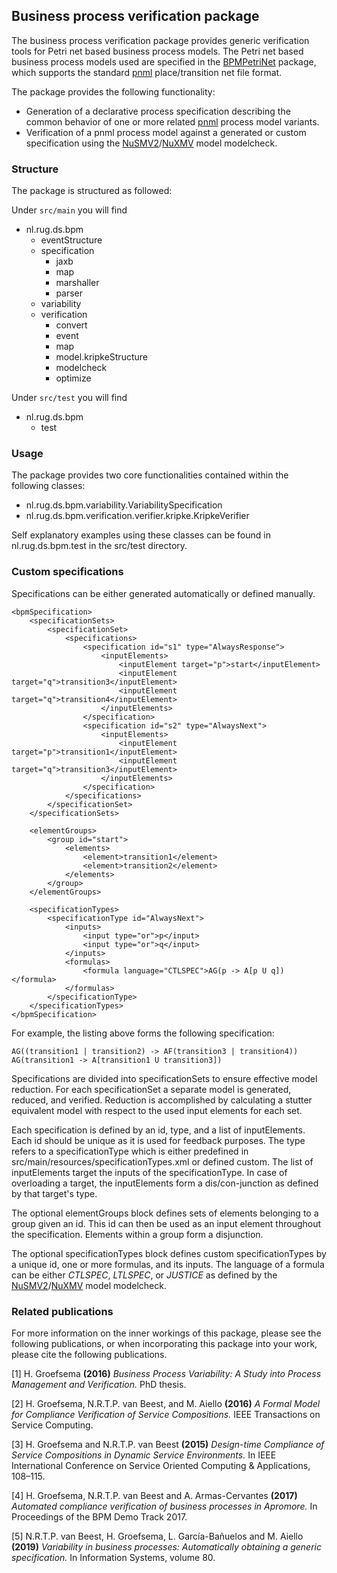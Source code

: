 ## Business process verification package
The business process verification package provides generic verification tools for Petri net based business process models.
The Petri net based business process models used are specified in the [BPMPetriNet](https://github.com/rug-ds-lab/BPMPetriNetv) 
package, which supports the standard [pnml](http://www.pnml.org/) place/transition net file format. 

The package provides the following functionality:
* Generation of a declarative process specification describing the common behavior of one or more related [pnml](http://www.pnml.org/) process model variants.
* Verification of a pnml process model against a generated or custom specification using the [NuSMV2](http://nusmv.fbk.eu/)/[NuXMV](https://nuxmv.fbk.eu/) model modelcheck.

### Structure
The package is structured as followed:

Under `src/main` you will find
* nl.rug.ds.bpm
  * eventStructure
  * specification
    * jaxb
    * map
    * marshaller
    * parser
  * variability
  * verification
    * convert
    * event
    * map
    * model.kripkeStructure
    * modelcheck
    * optimize
  
Under `src/test` you will find
* nl.rug.ds.bpm
  * test

### Usage
The package provides two core functionalities contained within the following classes:

* nl.rug.ds.bpm.variability.VariabilitySpecification
* nl.rug.ds.bpm.verification.verifier.kripke.KripkeVerifier

Self explanatory examples using these classes can be found in nl.rug.ds.bpm.test in the src/test directory.

### Custom specifications
Specifications can be either generated automatically or defined manually.

    <bpmSpecification>
        <specificationSets>
            <specificationSet>
                <specifications>
                    <specification id="s1" type="AlwaysResponse">
                        <inputElements>
                            <inputElement target="p">start</inputElement>
                            <inputElement target="q">transition3</inputElement>
                            <inputElement target="q">transition4</inputElement>
                        </inputElements>
                    </specification>
                    <specification id="s2" type="AlwaysNext">
                        <inputElements>
                            <inputElement target="p">transition1</inputElement>
                            <inputElement target="q">transition3</inputElement>
                        </inputElements>
                    </specification>
                </specifications>
            </specificationSet>
        </specificationSets>

        <elementGroups>
            <group id="start">
                <elements>
                    <element>transition1</element>
                    <element>transition2</element>
                </elements>
            </group>
        </elementGroups>

        <specificationTypes>
            <specificationType id="AlwaysNext">
                <inputs>
                    <input type="or">p</input>
                    <input type="or">q</input>
                </inputs>
                <formulas>
                    <formula language="CTLSPEC">AG(p -> A[p U q])</formula>
                </formulas>
            </specificationType>
        </specificationTypes>
    </bpmSpecification>

For example, the listing above forms the following specification:

    AG((transition1 | transition2) -> AF(transition3 | transition4))
    AG(transition1 -> A[transition1 U transition3])

Specifications are divided into specificationSets to ensure effective model reduction. For each specificationSet a
separate model is generated, reduced, and verified. Reduction is accomplished by calculating a stutter equivalent model
with respect to the used input elements for each set.

Each specification is defined by an id, type, and a list of inputElements. Each id should be unique as it is used for
feedback purposes. The type refers to a specificationType which is either predefined in
src/main/resources/specificationTypes.xml
or defined custom. The list of inputElements target the inputs of the specificationType. In case of overloading a
target, the inputElements form a dis/con-junction as defined by that target's type.

The optional elementGroups block defines sets of elements belonging to a group given an id. This id can then be
used as
an input element throughout the specification. Elements within a group form a disjunction.

The optional specificationTypes block defines custom specificationTypes by a unique id, one or more formulas, and
its
inputs. The language of a formula can be either _CTLSPEC_, _LTLSPEC_, or _JUSTICE_ as defined by the
[NuSMV2](http://nusmv.fbk.eu/)/[NuXMV](https://nuxmv.fbk.eu/) model modelcheck.

### Related publications
For more information on the inner workings of this package, please see the following publications, or when incorporating this package into your work, please cite the following publications.

[1] H. Groefsema **(2016)** _Business Process Variability: A Study into Process Management and Verification._ PhD thesis.

[2] H. Groefsema, N.R.T.P. van Beest, and M. Aiello **(2016)** _A Formal Model for Compliance Verification of Service Compositions._ IEEE Transactions on Service Computing.

[3] H. Groefsema and N.R.T.P. van Beest **(2015)** _Design-time Compliance of Service Compositions in Dynamic Service Environments._ In IEEE International Conference on Service Oriented Computing & Applications, 108–115.

[4] H. Groefsema, N.R.T.P. van Beest and A. Armas-Cervantes **(2017)** _Automated compliance verification of business processes in Apromore._ In Proceedings of the BPM Demo Track 2017.

[5] N.R.T.P. van Beest, H. Groefsema, L. García-Bañuelos and M. Aiello **(2019)** _Variability in business processes: Automatically obtaining a generic specification._ In Information Systems, volume 80.